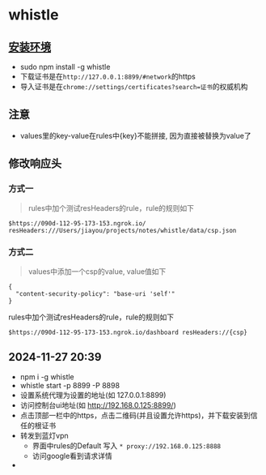 # whistle

## [安装环境](https://wproxy.org/whistle/install.html)
- sudo npm install -g whistle
- 下载证书是在`http://127.0.0.1:8899/#network`的https
- 导入证书是在`chrome://settings/certificates?search=证书`的权威机构

## 注意
- values里的key-value在rules中{key}不能拼接, 因为直接被替换为value了
## 修改响应头
### 方式一
> rules中加个测试resHeaders的rule，rule的规则如下
```
$https://090d-112-95-173-153.ngrok.io/ resHeaders:///Users/jiayou/projects/notes/whistle/data/csp.json
```
### 方式二
> values中添加一个csp的value, value值如下
```
{
  "content-security-policy": "base-uri 'self'"
}
```
rules中加个测试resHeaders的rule，rule的规则如下
```
$https://090d-112-95-173-153.ngrok.io/dashboard resHeaders://{csp}
```

## 2024-11-27 20:39
- npm i -g whistle
- whistle start -p 8899 -P 8898
- 设置系统代理为设置的地址(如 127.0.0.1:8899)
- 访问控制台ui地址(如 http://192.168.0.125:8899/)
- 点击顶部一栏中的https，点击二维码(并且设置允许https)，并下载安装到信任的根证书
- 转发到蓝灯vpn
  - 界面中rules的Default 写入 `* proxy://192.168.0.125:8888`
  - 访问google看到请求详情
- 